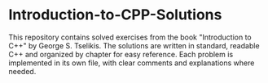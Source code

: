 # Introduction-to-CPP-Solutions
This repository contains solved exercises from the book "Introduction to C++" by George S. Tselikis.  The solutions are written in standard, readable C++ and organized by chapter for easy reference. Each problem is implemented in its own file, with clear comments and explanations where needed.
